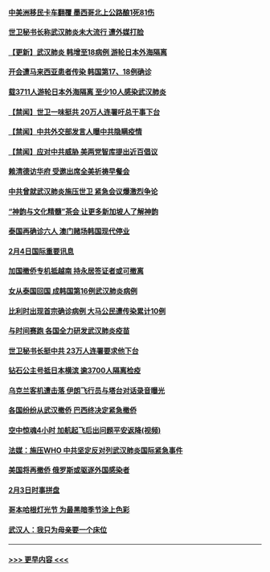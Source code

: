 #### [中美洲移民卡车翻覆 墨西哥北上公路酿1死81伤](../pages/prog202/a102769703.md?t=02051655) 
#### [世卫秘书长称武汉肺炎未大流行 遭外媒打脸](../pages/prog202/a102769679.md?t=02051655) 
#### [【更新】武汉肺炎 韩增至18病例 游轮日本外海隔离](../pages/prog202/a102758911.md?t=02051655) 
#### [开会遭马来西亚患者传染 韩国第17、18例确诊](../pages/prog202/a102769600.md?t=02051655) 
#### [载3711人游轮日本外海隔离 至少10人感染武汉肺炎](../pages/prog202/a102769538.md?t=02051655) 
#### [【禁闻】世卫一味挺共 20万人连署吁总干事下台](../pages/prog202/a102769445.md?t=02051655) 
#### [【禁闻】中共外交部发言人曝中共隐瞒疫情](../pages/prog202/a102769400.md?t=02051655) 
#### [【禁闻】应对中共威胁 美两党智库提出近百倡议](../pages/prog202/a102769357.md?t=02051655) 
#### [赖清德访华府  受邀出席全美祈祷早餐会](../pages/prog202/a102769350.md?t=02051655) 
#### [中共曾就武汉肺炎施压世卫 紧急会议爆激烈争论](../pages/prog202/a102769312.md?t=02051655) 
#### [“神韵与文化精髓”茶会 让更多新加坡人了解神韵](../pages/prog202/a102769286.md?t=02051655) 
#### [泰国再确诊六人 澳门赌场韩国现代停业](../pages/prog202/a102769239.md?t=02051655) 
#### [2月4日国际重要讯息](../pages/prog202/a102768884.md?t=02051655) 
#### [加国撤侨专机抵越南 持永居签证者或可撤离](../pages/prog202/a102768877.md?t=02051655) 
#### [女从泰国回国 成韩国第16例武汉肺炎病例](../pages/prog202/a102768669.md?t=02051655) 
#### [比利时出现首宗确诊病例 大马公民遭传染累计10例](../pages/prog202/a102768824.md?t=02051655) 
#### [与时间赛跑 各国全力研发武汉肺炎疫苗](../pages/prog202/a102768738.md?t=02051655) 
#### [世卫秘书长挺中共 23万人连署要求他下台](../pages/prog202/a102768717.md?t=02051655) 
#### [钻石公主号抵日本横滨 逾3700人隔离检疫](../pages/prog202/a102768714.md?t=02051655) 
#### [乌克兰客机遭击落 伊朗飞行员与塔台对话录音曝光](../pages/prog202/a102768645.md?t=02051655) 
#### [各国纷纷从武汉撤侨 巴西终决定紧急撤侨](../pages/prog202/a102768630.md?t=02051655) 
#### [空中惊魂4小时 加航起飞后出问题平安返降(视频)](../pages/prog202/a102768601.md?t=02051655) 
#### [法媒：施压WHO 中共坚定反对列武汉肺炎国际紧急事件](../pages/prog202/a102768584.md?t=02051655) 
#### [美国将再撤侨 俄罗斯或驱逐外国感染者](../pages/prog202/a102768247.md?t=02051655) 
#### [2月3日时事拼盘](../pages/prog202/a102768402.md?t=02051655) 
#### [哥本哈根灯光节 为最黑暗季节涂上色彩](../pages/prog202/a102768369.md?t=02051655) 
#### [武汉人：我只为母亲要一个床位](../pages/prog202/a102768250.md?t=02051655) 

----
#### [ >>> 更早内容 <<< ](../indexes/prog202-earlier.md)
